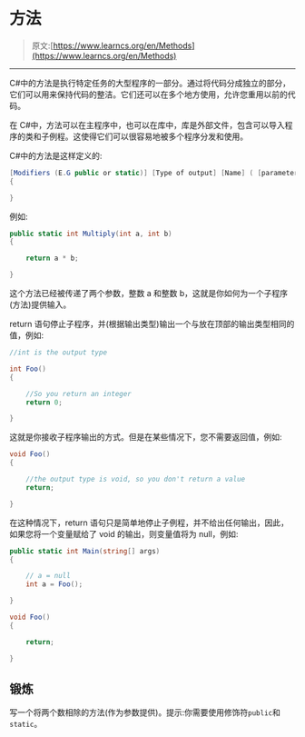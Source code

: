 # 方法

> 原文:[https://www.learncs.org/en/Methods](https://www.learncs.org/en/Methods)

* * *

C#中的方法是执行特定任务的大型程序的一部分。通过将代码分成独立的部分，它们可以用来保持代码的整洁。它们还可以在多个地方使用，允许您重用以前的代码。

在 C#中，方法可以在主程序中，也可以在库中，库是外部文件，包含可以导入程序的类和子例程。这使得它们可以很容易地被多个程序分发和使用。

C#中的方法是这样定义的:

```cs
[Modifiers (E.G public or static)] [Type of output] [Name] ( [parameter 1],[parameter 2] ...)
{

} 
```

例如:

```cs
public static int Multiply(int a, int b)
{

    return a * b;

} 
```

这个方法已经被传递了两个参数，整数 a 和整数 b，这就是你如何为一个子程序(方法)提供输入。

return 语句停止子程序，并(根据输出类型)输出一个与放在顶部的输出类型相同的值，例如:

```cs
//int is the output type

int Foo()
{

    //So you return an integer
    return 0;

} 
```

这就是你接收子程序输出的方式。但是在某些情况下，您不需要返回值，例如:

```cs
void Foo()
{

    //the output type is void, so you don't return a value
    return;

} 
```

在这种情况下，return 语句只是简单地停止子例程，并不给出任何输出，因此，如果您将一个变量赋给了 void 的输出，则变量值将为 null，例如:

```cs
public static int Main(string[] args)
{

    // a = null
    int a = Foo();

}

void Foo()
{

    return;

} 
```

## 锻炼

写一个将两个数相除的方法(作为参数提供)。提示:你需要使用修饰符`public`和`static`。